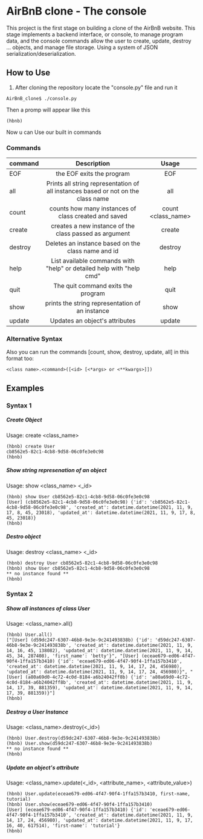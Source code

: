 # AirBnB clone - The console

This project is the first stage on  building a clone of the AirBnB website. This stage implements a backend interface, or console, to manage program data, and the console commands allow the user to create, update, destroy ... objects, and manage file storage. Using a system of JSON serialization/deserialization.

## How to Use

1. After cloning the repository locate the "console.py" file and run it 
```
AirBnB_clone$ ./console.py 
```
Then a promp will appear like this
```
(hbnb)
```
Now u can Use our built in commands

### Commands

|     command      |       Description       |        Usage       |
|:-----------------|:-----------------------:|:-------------------:|
| EOF  |  the EOF exits the program   |    EOF     |
| all  |  Prints all string representation of all instances based or not on the class name| all <className>  |
| count|  counts how many instances of class created and saved| count <class_name> |
| create| creates a new instance of the class passed as argument| create <className> |
| destroy| Deletes an instance based on the class name and id| destroy <className> <objectId>|
| help | List available commands with "help" or detailed help with "help cmd"| help <cmd>|
| quit | The quit command exits the program | quit |
| show | prints the string representation of an instance | show <className> <objectId> |
| update| Updates an object's attributes | update <className> <id> <attName> <attVal>|

### Alternative Syntax
Also you can run the commands [count, show, destroy, update, all] in this format too: 
```
<class name>.<command>([<id> [<*args> or <**kwargs>]])
```

## Examples

### Syntax 1
##### Create Object
Usage: create <class_name>
```
(hbnb) create User
cb8562e5-82c1-4cb8-9d58-06c0fe3e0c98
(hbnb)  
```

##### Show string represenation of an object
Usage: show <class_name> <_id>
```
(hbnb) show User cb8562e5-82c1-4cb8-9d58-06c0fe3e0c98
[User] (cb8562e5-82c1-4cb8-9d58-06c0fe3e0c98) {'id': 'cb8562e5-82c1-4cb8-9d58-06c0fe3e0c98', 'created_at': datetime.datetime(2021, 11, 9, 17, 8, 45, 23018), 'updated_at': datetime.datetime(2021, 11, 9, 17, 8, 45, 23018)}
(hbnb) 
```

##### Destro object
Usage: destroy <class_name> <_id>
```
(hbnb) destroy User cb8562e5-82c1-4cb8-9d58-06c0fe3e0c98
(hbnb) show User cb8562e5-82c1-4cb8-9d58-06c0fe3e0c98
** no instance found **
(hbnb) 
```

### Syntax 2
##### Show all instances of class User
Usage: <class_name>.all()
```
(hbnb) User.all()
["[User] (d59dc247-6307-46b8-9e3e-9c241493838b) {'id': 'd59dc247-6307-46b8-9e3e-9c241493838b', 'created_at': datetime.datetime(2021, 11, 9, 14, 16, 45, 138082), 'updated_at': datetime.datetime(2021, 11, 9, 14, 45, 34, 287408), 'first_name': 'betty'}", "[User] (eceae679-ed06-4f47-90f4-1ffa157b3410) {'id': 'eceae679-ed06-4f47-90f4-1ffa157b3410', 'created_at': datetime.datetime(2021, 11, 9, 14, 17, 24, 456980), 'updated_at': datetime.datetime(2021, 11, 9, 14, 17, 24, 456980)}", "[User] (a80a69d0-4c72-4c0d-8184-a6b24042ff8b) {'id': 'a80a69d0-4c72-4c0d-8184-a6b24042ff8b', 'created_at': datetime.datetime(2021, 11, 9, 14, 17, 39, 881359), 'updated_at': datetime.datetime(2021, 11, 9, 14, 17, 39, 881359)}"]
(hbnb) 
```

##### Destroy a User Instance
Usage: <class_name>.destroy(<_id>)
```
(hbnb) User.destroy(d59dc247-6307-46b8-9e3e-9c241493838b)
(hbnb) User.show(d59dc247-6307-46b8-9e3e-9c241493838b)
** no instance found **
(hbnb) 
```

##### Update an object's attribute
Usage: <class_name>.update(<_id>, <attribute_name>, <attribute_value>)
```
(hbnb) User.update(eceae679-ed06-4f47-90f4-1ffa157b3410, first-name, tutorial)
(hbnb) User.show(eceae679-ed06-4f47-90f4-1ffa157b3410)
[User] (eceae679-ed06-4f47-90f4-1ffa157b3410) {'id': 'eceae679-ed06-4f47-90f4-1ffa157b3410', 'created_at': datetime.datetime(2021, 11, 9, 14, 17, 24, 456980), 'updated_at': datetime.datetime(2021, 11, 9, 17, 16, 40, 617514), 'first-name': 'tutorial'}
(hbnb) 
```
